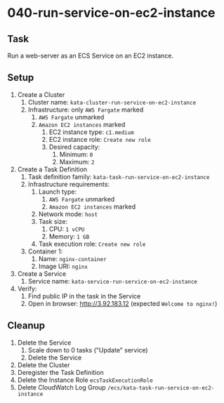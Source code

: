 # 040-run-service-on-ec2-instance

## Task
Run a web-server as an ECS Service on an EC2 instance.

## Setup
1. Create a Cluster
	1. Cluster name: `kata-cluster-run-service-on-ec2-instance`
	2. Infrastructure: only `AWS Fargate` marked
		1. `AWS Fargate` unmarked
		2. `Amazon EC2 instances` marked
			1. EC2 instance type: `c1.medium`
			2. EC2 instance role: `Create new role`
			3. Desired capacity:
				1. Minimum: `0`
				2. Maximum: `2`
2. Create a Task Definition
	1. Task definition family: `kata-task-run-service-on-ec2-instance`
	2. Infrastructure requirements:
		1. Launch type: 
			1. `AWS Fargate` unmarked
			2. `Amazon EC2 instances` marked
		2. Network mode: `host`
		3. Task size:
			1. CPU: `1 vCPU`
			2. Memory: `1 GB`
		4. Task execution role: `Create new role`
	3. Container 1:
		1. Name: `nginx-container`
		2. Image URI: `nginx`
3. Create a Service
	1. Service name: `kata-service-run-service-on-ec2-instance`
4. Verify: 
	1. Find public IP in the task in the Service 
	2. Open in browser: http://3.92.183.12 (expected `Welcome to nginx!`)

## Cleanup
1. Delete the Service
	1. Scale down to 0 tasks ("Update" service)
	2. Delete the Service
2. Delete the Cluster
3. Deregister the Task Definition
4. Delete the Instance Role `ecsTaskExecutionRole`
5. Delete CloudWatch Log Group `/ecs/kata-task-run-service-on-ec2-instance`
